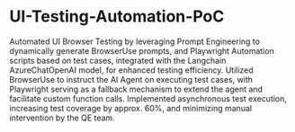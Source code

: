# UI-Testing-Automation-PoC
Automated UI Browser Testing by leveraging Prompt Engineering to dynamically generate BrowserUse prompts, and Playwright
Automation scripts based on test cases, integrated with the Langchain AzureChatOpenAI model, for enhanced testing efficiency.
Utilized BrowserUse to instruct the AI Agent on executing test cases, with Playwright serving as a fallback mechanism to extend the
agent and facilitate custom function calls. Implemented asynchronous test execution, increasing test coverage by approx. 60%, and
minimizing manual intervention by the QE team.